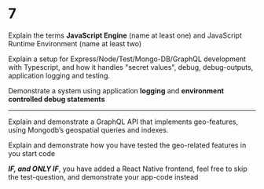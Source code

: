 # 7

Explain the terms **JavaScript Engine** (name at least one) and JavaScript Runtime Environment (name at least two)  

Explain a setup for Express/Node/Test/Mongo-DB/GraphQL development with Typescript, and how it handles "secret values",  debug, debug-outputs, application logging and testing.  

Demonstrate a system using application **logging** and **environment controlled debug statements**

---

Explain and demonstrate a GraphQL API that implements geo-features, using Mongodb’s geospatial queries and indexes.  

Explain and demonstrate how you have tested the geo-related features in you start code  

***IF, and ONLY IF***, you have added a React Native frontend, feel free to skip the test-question, and  demonstrate your app-code instead
